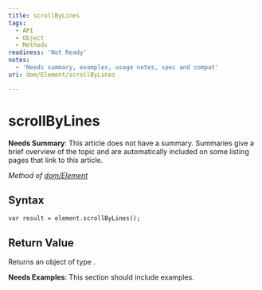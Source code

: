 ```yaml
---
title: scrollByLines
tags:
  - API
  - Object
  - Methods
readiness: 'Not Ready'
notes:
  - 'Needs summary, examples, usage notes, spec and compat'
uri: dom/Element/scrollByLines

---
```

# scrollByLines

**Needs Summary**: This article does not have a summary. Summaries give a brief overview of the topic and are automatically included on some listing pages that link to this article.

*Method of [dom/Element](/dom/Element)*

## Syntax

``` {.js}
var result = element.scrollByLines();
```

## Return Value

Returns an object of type .

**Needs Examples**: This section should include examples.

